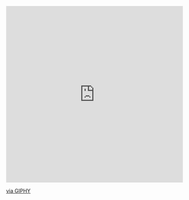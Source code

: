 <iframe src="https://giphy.com/embed/l3q2KnqwBX0bZ9Mre" width="480" height="480" frameBorder="0" class="giphy-embed" allowFullScreen></iframe><p><a href="https://giphy.com/gifs/loop-l3q2KnqwBX0bZ9Mre">via GIPHY</a></p>
